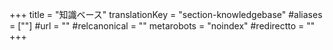 +++
title = "知識ベース"
translationKey = "section-knowledgebase"
#aliases = [""]
#url = ""
#relcanonical = ""
metarobots = "noindex"
#redirectto = ""
+++
